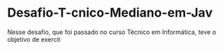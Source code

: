 # Desafio-T-cnico-Mediano-em-Jav
Nesse desafio, que foi passado no curso Técnico em Informática, teve o objetivo de exercit
